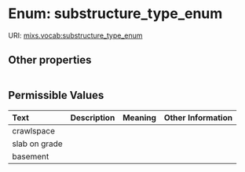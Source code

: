 
# Enum: substructure_type_enum




URI: [mixs.vocab:substructure_type_enum](https://w3id.org/mixs/vocab/substructure_type_enum)


## Other properties

|  |  |  |
| --- | --- | --- |

## Permissible Values

| Text | Description | Meaning | Other Information |
| :--- | :---: | :---: | ---: |
| crawlspace |  |  |  |
| slab on grade |  |  |  |
| basement |  |  |  |

